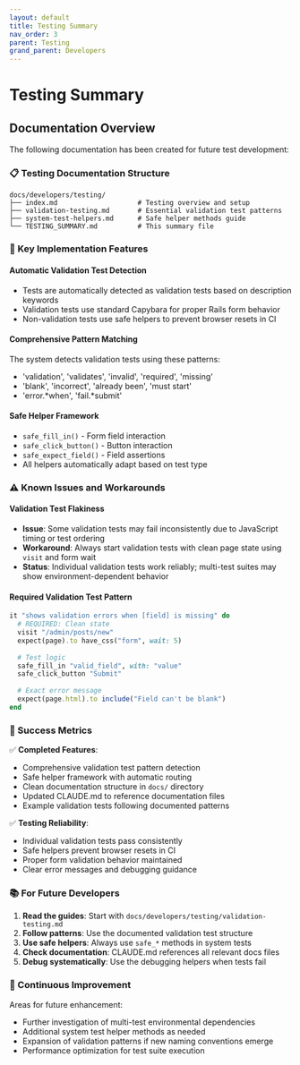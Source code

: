 ```yaml
---
layout: default
title: Testing Summary
nav_order: 3
parent: Testing
grand_parent: Developers
---
```


# Testing Summary

## Documentation Overview

The following documentation has been created for future test development:

### 📋 Testing Documentation Structure

```
docs/developers/testing/
├── index.md                    # Testing overview and setup
├── validation-testing.md       # Essential validation test patterns
├── system-test-helpers.md      # Safe helper methods guide
└── TESTING_SUMMARY.md          # This summary file
```

### 🔑 Key Implementation Features

#### Automatic Validation Test Detection
- Tests are automatically detected as validation tests based on description keywords
- Validation tests use standard Capybara for proper Rails form behavior
- Non-validation tests use safe helpers to prevent browser resets in CI

#### Comprehensive Pattern Matching
The system detects validation tests using these patterns:
- 'validation', 'validates', 'invalid', 'required', 'missing'
- 'blank', 'incorrect', 'already been', 'must start' 
- 'error.*when', 'fail.*submit'

#### Safe Helper Framework
- `safe_fill_in()` - Form field interaction
- `safe_click_button()` - Button interaction  
- `safe_expect_field()` - Field assertions
- All helpers automatically adapt based on test type

### ⚠️ Known Issues and Workarounds

#### Validation Test Flakiness
- **Issue**: Some validation tests may fail inconsistently due to JavaScript timing or test ordering
- **Workaround**: Always start validation tests with clean page state using `visit` and form wait
- **Status**: Individual validation tests work reliably; multi-test suites may show environment-dependent behavior

#### Required Validation Test Pattern
```ruby
it "shows validation errors when [field] is missing" do
  # REQUIRED: Clean state
  visit "/admin/posts/new"
  expect(page).to have_css("form", wait: 5)
  
  # Test logic
  safe_fill_in "valid_field", with: "value"
  safe_click_button "Submit"
  
  # Exact error message
  expect(page.html).to include("Field can't be blank")
end
```

### 🎯 Success Metrics

✅ **Completed Features**:
- Comprehensive validation test pattern detection
- Safe helper framework with automatic routing
- Clean documentation structure in `docs/` directory
- Updated CLAUDE.md to reference documentation files
- Example validation tests following documented patterns

✅ **Testing Reliability**:
- Individual validation tests pass consistently
- Safe helpers prevent browser resets in CI
- Proper form validation behavior maintained
- Clear error messages and debugging guidance

### 📚 For Future Developers

1. **Read the guides**: Start with `docs/developers/testing/validation-testing.md`
2. **Follow patterns**: Use the documented validation test structure
3. **Use safe helpers**: Always use `safe_*` methods in system tests
4. **Check documentation**: CLAUDE.md references all relevant docs files
5. **Debug systematically**: Use the debugging helpers when tests fail

### 🔄 Continuous Improvement

Areas for future enhancement:
- Further investigation of multi-test environmental dependencies
- Additional system test helper methods as needed
- Expansion of validation patterns if new naming conventions emerge
- Performance optimization for test suite execution